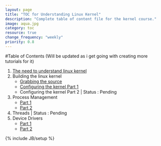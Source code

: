 ```yaml
---
layout: page
title: "TOC for Understanding Linux Kernel"
description: "Complete table of content file for the kernel course."
image: aqua.jpg
category: toc
resource: true
change_frequency: "weekly"
priority: 0.8
---
```


#Table of Contents (Will be updated as i get going with creating more tutorials for it)

1. [The need to understand linux kernel](//bhavyanshu.github.io/understanding-linux-kernel-part-1/08/31/2013)
2. Building the linux kernel 
	- [Grabbing the source](//bhavyanshu.github.io/understanding-linux-kernel-part-2/08/31/2013) 
	- [Configuring the kernel Part 1](//bhavyanshu.github.io/configuring-the-kernel/08/31/2013)
	- Configuring the kernel Part 2 | Status : Pending
3. Process Management
	- [Part 1](//bhavyanshu.github.io/tutorials/process-management/10/25/2013)
	- [Part 2](//bhavyanshu.github.io/tutorials/process-management-part-2/10/30/2013/)
4. Threads | Status : Pending
5. Device Drivers
	- [Part 1](/tutorials/linux-device-drivers-part-1/11/17/2013/)
	- [Part 2](/tutorials/linux-device-drivers-part-2--writing-your-first-kernel-module/11/17/2013)

{% include JB/setup %}

